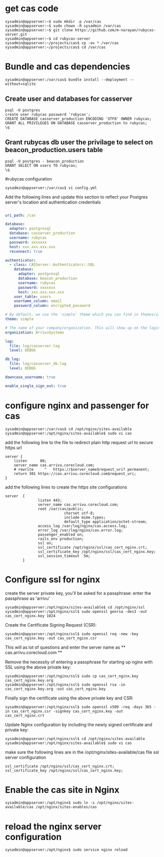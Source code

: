 # get cas code

```
sysadmin@appserver:~$ sudo mkdir -p /var/cas
sysadmin@appserver:~$ sudo chown -R sysadmin /var/cas
sysadmin@appserver:~$ git clone https://github.com/m-narayan/rubycas-server.git
sysadmin@appserver:~$ cd rubycas-server
sysadmin@appserver:~/projects/cas$ cp -av * /var/cas
sysadmin@appserver:~/projects/cas$ cd /var/cas
```

# Bundle and cas dependencies

```
sysadmin@appserver:/var/cas$ bundle install --deployment --without=sqlite
```

## Create user and databases for casserver

```
psql -U postgres
create user rubycas password 'rubycas';
CREATE DATABASE casserver_production ENCODING 'UTF8' OWNER rubycas;
GRANT ALL PRIVILEGES ON DATABASE casserver_production to rubycas;
\q
```

## Grant rubycas db user the privilage to select on beacon_production.users table
```
psql -U postgres - beacon_production
GRANT SELECT ON users TO rubycas;
\q
```
#rubycas configuration

```
sysadmin@appserver:/var/cas$ vi config.yml
```

Add the following lines and update this section to reflect your Postgres server's location and authentication credentials

```yaml

uri_path: /cas

database:
  adapter: postgresql
  database: casserver_production
  username: rubycas
  password: xxxxxxx
  host: xxx.xxx.xxx.xxx
  reconnect: true

authenticator:
  - class: CASServer::Authenticators::SQL
    database:
      adapter: postgresql     
      database: beacon_production
      username: rubycas
      password: xxxxxxx
      host: xxx.xxx.xxx.xxx
    user_table: users
    username_column: email
    password_column: encrypted_password

# By default, we use the 'simple' theme which you can find in themes/simple.
theme: simple

# The name of your company/organization. This will show up on the login page.
organization: ArrivuSystems

log:
  file: log/casserver.log
  level: DEBUG

db_log:
  file: log/casserver_db.log
  level: DEBUG

downcase_username: true

enable_single_sign_out: true
```

# configure nginx and passenger for cas
```
sysadmin@appserver:/var/cas$ cd /opt/nginx/sites-available
sysadmin@appserver:/opt/nginx/sites-available$ sudo vi cas 
```

add the following line to the file to redirect plain http request url to secure https url

```
server {
    listen      80;
    server_name cas.arrivu.corecloud.com;
    # rewrite     ^   https://$server_name$request_uri? permanent;
    return 301 https://cas.arrivu.corecloud.com$request_uri;
}
```

add the following lines to create the https site configurations

```
server  {
               listen 443;
               server_name cas.arrivu.corecloud.com;
               root /var/cas/public;
                           charset utf-8;
                           include mime.types;
                           default_type application/octet-stream;
               access_log /var/log/nginx/cas.access.log;
               error_log /var/log/nginx/cas.error.log;
               passenger_enabled on;
               rails_env production;
               ssl on;
               ssl_certificate /opt/nginx/ssl/cas_cert_nginx.crt;
               ssl_certificate_key /opt/nginx/ssl/cas_cert_nginx.key;
               ssl_session_timeout  5m;
        }

```

# Configure ssl for nginx

create the server private key, you'll be asked for a passphrase: enter the passphrase as 'arrivu'

```
sysadmin@appserver:/opt/nginx/sites-available$ cd /opt/nginx/ssl
sysadmin@appserver:/opt/nginx/ssl$ sudo openssl genrsa -des3 -out cas_cert_nginx.key 1024
```

Create the Certificate Signing Request (CSR):

```
sysadmin@appserver:/opt/nginx/ssl$ sudo openssl req -new -key cas_cert_nginx.key -out cas_cert_nginx.csr
```

This will as lot of questions and enter the server name as ** cas.arrivu.corecloud.com **

Remove the necessity of entering a passphrase for starting up nginx with SSL using the above private key:

```
sysadmin@appserver:/opt/nginx/ssl$ sudo cp cas_cert_nginx.key cas_cert_nginx.key.org
sysadmin@appserver:/opt/nginx/ssl$ sudo openssl rsa -in cas_cert_nginx.key.org -out cas_cert_nginx.key
```

Finally sign the certificate using the above private key and CSR:

```
sysadmin@appserver:/opt/nginx/ssl$ sudo openssl x509 -req -days 365 -in cas_cert_nginx.csr -signkey cas_cert_nginx.key -out cas_cert_nginx.crt
```
Update Nginx configuration by including the newly signed certificate and private key:

```
sysadmin@appserver:/opt/nginx/ssl$ cd /opt/nginx/sites-available
sysadmin@appserver:/opt/nginx/sites-available$ sudo vi cas
```
make sure the following lines are in the /opt/nginx/sites-available/cas file ssl server configuration

```
ssl_certificate /opt/nginx/ssl/cas_cert_nginx.crt;
ssl_certificate_key /opt/nginx/ssl/cas_cert_nginx.key;
```
 
# Enable the cas site in Nginx

```
sysadmin@appserver:/opt/nginx$ sudo ln -s /opt/nginx/sites-available/cas /opt/nginx/sites-enables/cas
```

# reload the nginx server configuration

```
sysadmin@appserver:/opt/nginx$ sudo service nginx reload 
```